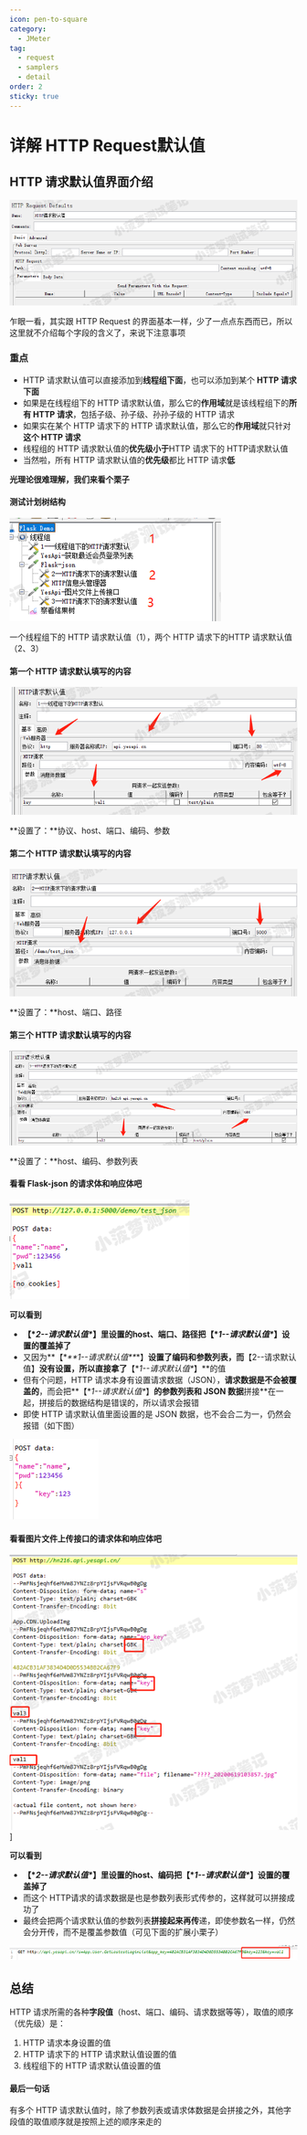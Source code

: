 ```yaml
---
icon: pen-to-square
category:
  - JMeter
tag:
  - request
  - samplers
  - detail
order: 2
sticky: true
---
```


# 详解 HTTP Request默认值

## HTTP 请求默认值界面介绍

![img](/assets/jmeter/1896874-20200619145213878-1405545719.png)

乍眼一看，其实跟 HTTP Request 的界面基本一样，少了一点点东西而已，所以这里就不介绍每个字段的含义了，来说下注意事项

 

### 重点

- HTTP 请求默认值可以直接添加到**线程组下面**，也可以添加到某个 **HTTP 请求下面**
- 如果是在线程组下的 HTTP 请求默认值，那么它的**作用域**就是该线程组下的**所有 HTTP 请求**，包括子级、孙子级、孙孙子级的 HTTP 请求
- 如果实在某个 HTTP 请求下的 HTTP 请求默认值，那么它的**作用域**就只针对**这个 HTTP 请求**
- 线程组的 HTTP 请求默认值的**优先级小于**HTTP 请求下的 HTTP请求默认值
- 当然啦，所有 HTTP 请求默认值的**优先级**都比 HTTP 请求**低**

 

**光理论很难理解，我们来看个栗子**

 

#### 测试计划树结构

![img](/assets/jmeter/1896874-20200619170035741-211879123.png)

一个线程组下的 HTTP 请求默认值（1），两个 HTTP 请求下的HTTP 请求默认值（2、3）

 

#### 第一个 HTTP 请求默认填写的内容

![img](/assets/jmeter/1896874-20200619170203597-560392654.png)

**设置了：**协议、host、端口、编码、参数

 

#### 第二个 HTTP 请求默认填写的内容

![img](/assets/jmeter/1896874-20200619170208764-566188583.png)

**设置了：**host、端口、路径

 

#### 第三个 HTTP 请求默认填写的内容

![img](/assets/jmeter/1896874-20200619171023883-268065223.png)

**设置了：**host、编码、参数列表

 

#### 看看 Flask-json 的请求体和响应体吧



![img](/assets/jmeter/1896874-20200619171015313-1951661200.png)

 

**可以看到**

- **【\**2--请求默认值\**】**里设置的host、端口、路径把**【\**1--请求默认值\**】**设置的**覆盖掉了**
- 又因为**【\**\*\*1--请求默认值\*\**\*】**设置了编码和参数列表，而**【2--请求默认值】**没有设置，所以直接拿了**【\**1--请求默认值\**】**的值
- 但有个问题，HTTP 请求本身有设置请求数据（JSON），**请求数据是不会被覆盖的**，而会把**【\**1--请求默认值\**】**的参数列表和 JSON 数据**拼接**在一起，拼接后的数据结构是错误的，所以请求会报错
- 即使 HTTP 请求默认值里面设置的是 JSON 数据，也不会合二为一，仍然会报错（如下图）

![img](/assets/jmeter/1896874-20200619174340385-1138571039.png)

 

#### 看看图片文件上传接口的请求体和响应体吧

![img](/assets/jmeter/1896874-20200619171018465-833785271.png)]

 

**可以看到**

- **【\**2--请求默认值\**】**里设置的host、编码把**【\**1--请求默认值\**】**设置的**覆盖掉了**
- 而这个 HTTP请求的请求数据是也是参数列表形式传参的，这样就可以拼接成功了
- 最终会把两个请求默认值的参数列表**拼接起来再传**递，即使参数名一样，仍然会分开传，而不是覆盖参数值（可见下面的扩展小栗子）

![img](/assets/jmeter/1896874-20200619173313604-117166962.png)

 

## 总结

HTTP 请求所需的各种**字段值**（host、端口、编码、请求数据等等），取值的顺序（优先级）是：

1. HTTP 请求本身设置的值
2. HTTP 请求下的 HTTP 请求默认值设置的值
3. 线程组下的 HTTP 请求默认值设置的值

 

#### 最后一句话

有多个 HTTP 请求默认值时，除了参数列表或请求体数据是会拼接之外，其他字段值的取值顺序就是按照上述的顺序来走的